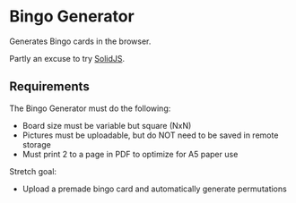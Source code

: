# Bingo Generator

Generates Bingo cards in the browser.

Partly an excuse to try [SolidJS](https://www.solidjs.com/).

## Requirements

The Bingo Generator must do the following:

- Board size must be variable but square (NxN)
- Pictures must be uploadable, but do NOT need to be saved in remote storage
- Must print 2 to a page in PDF to optimize for A5 paper use

Stretch goal:

- Upload a premade bingo card and automatically generate permutations
